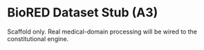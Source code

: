 # BioRED Dataset Stub (A3)
Scaffold only. Real medical-domain processing will be wired to the constitutional engine.
